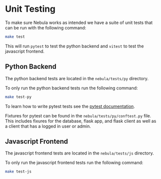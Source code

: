# Unit Testing

To make sure Nebula works as intended we have a suite of unit tests that can be run with the following command:

```bash
make test
```

This will run `pytest` to test the python backend and `vitest` to test the javascript frontend.

## Python Backend

The python backend tests are located in the `nebula/tests/py` directory.

To only run the python backend tests run the following command:

```bash
make test-py
```

To learn how to write pytest tests see the [pytest documentation](https://docs.pytest.org/en/latest/).

Fixtures for pytest can be found in the `nebula/tests/py/conftest.py` file. This includes fixures for the database, flask app, and flask client as well as a client that has a logged in user or admin.

## Javascript Frontend

The javascript frontend tests are located in the `nebula/tests/js` directory.

To only run the javascript frontend tests run the following command:

```bash
make test-js
```
